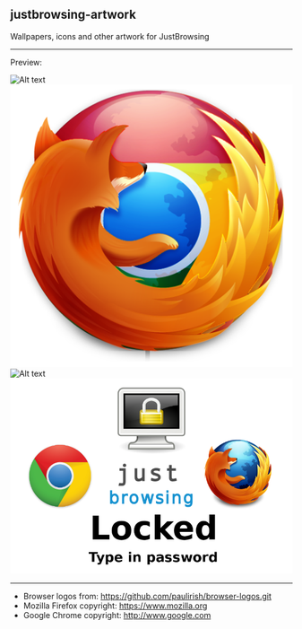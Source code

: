 justbrowsing-artwork
--------------------

Wallpapers, icons and other artwork for JustBrowsing

--------------------
Preview:

![Alt text](https://raw.github.com/justbrowsing/justbrowsing-artwork/master/justbrowsing-banner.png "Banner")
![Alt text](justbrowsing-circle.png "Circle logo")
![Alt text](https://raw.github.com/justbrowsing/justbrowsing-artwork/master/justbrowsing-text.png "Text logo")
![Alt text](justbrowsing-lockscreen.png "Lockscreen")

--------------------
- Browser logos from: https://github.com/paulirish/browser-logos.git
- Mozilla Firefox copyright: https://www.mozilla.org
- Google Chrome copyright: http://www.google.com
